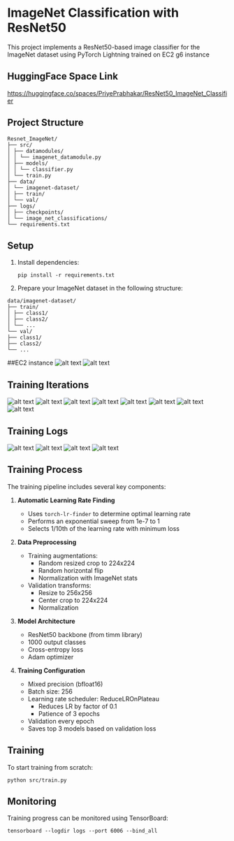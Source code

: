 # ImageNet Classification with ResNet50

This project implements a ResNet50-based image classifier for the ImageNet dataset using PyTorch Lightning trained on EC2 g6 instance

## HuggingFace Space Link

https://huggingface.co/spaces/PriyePrabhakar/ResNet50_ImageNet_Classifier

## Project Structure

```
Resnet_ImageNet/
├── src/
│ ├── datamodules/
│ │ └── imagenet_datamodule.py
│ ├── models/
│ │ └── classifier.py
│ └── train.py
├── data/
│ └── imagenet-dataset/
│ ├── train/
│ └── val/
├── logs/
│ ├── checkpoints/
│ └── image_net_classifications/
└── requirements.txt
```

## Setup

1. Install dependencies:

   ```
   pip install -r requirements.txt
   ```

2. Prepare your ImageNet dataset in the following structure:

```
data/imagenet-dataset/
├── train/
│ ├── class1/
│ ├── class2/
│ └── ...
└── val/
├── class1/
├── class2/
└── ...
```

##EC2 instance
![alt text](image.png)
![alt text](image-6.png)

## Training Iterations

![alt text](image-1.png)
![alt text](image-2.png)
![alt text](image-3.png)
![alt text](image-4.png)
![alt text](image-5.png)
![alt text](image-7.png)
![alt text](image-8.png)
![alt text](image-9.png)

## Training Logs

![alt text](image-10.png)
![alt text](image-11.png)
![alt text](image-12.png)
![alt text](image-13.png)

## Training Process

The training pipeline includes several key components:

1. **Automatic Learning Rate Finding**

   - Uses `torch-lr-finder` to determine optimal learning rate
   - Performs an exponential sweep from 1e-7 to 1
   - Selects 1/10th of the learning rate with minimum loss

2. **Data Preprocessing**

   - Training augmentations:
     - Random resized crop to 224x224
     - Random horizontal flip
     - Normalization with ImageNet stats
   - Validation transforms:
     - Resize to 256x256
     - Center crop to 224x224
     - Normalization

3. **Model Architecture**

   - ResNet50 backbone (from timm library)
   - 1000 output classes
   - Cross-entropy loss
   - Adam optimizer

4. **Training Configuration**
   - Mixed precision (bfloat16)
   - Batch size: 256
   - Learning rate scheduler: ReduceLROnPlateau
     - Reduces LR by factor of 0.1
     - Patience of 3 epochs
   - Validation every epoch
   - Saves top 3 models based on validation loss

## Training

To start training from scratch:

```
python src/train.py
```

## Monitoring

Training progress can be monitored using TensorBoard:

```
tensorboard --logdir logs --port 6006 --bind_all
```
